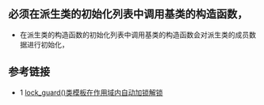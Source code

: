 ## 必须在派生类的初始化列表中调用基类的构造函数，
* 在派生类的构造函数的初始化列表中调用基类的构造函数会对派生类的成员数据进行初始化，



## 参考链接
* 1 [lock_guard()类模板在作用域内自动加锁解锁](https://www.coder.work/article/1199097)